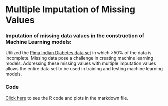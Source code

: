 # Multiple Imputation of Missing Values

### Imputation of missing data values in the construction of Machine Learning models:  

Utilized the <A HREF="https://archive.ics.uci.edu/ml/datasets/Pima+Indians+Diabetes">Pima Indian Diabetes data set</A> in which >50% of the data is incomplete.  Missing data pose a challenge in creating machine learning models.  Addressing these missing values with multiple imputation values allows the entire data set to be used in training and testing machine learning models.

### Code

<A HREF="MissingValues_DiabetesData.md">Click here</A> to see the R code and plots in the markdown file.
